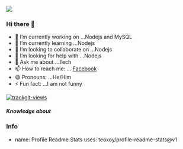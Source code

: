 ![](https://media.giphy.com/media/12HZukMBlutpoQ/giphy.gif)



### Hi there 👋


- 🔭 I’m currently working on ...Nodejs and MySQL
- 🌱 I’m currently learning ...Nodejs
- 👯 I’m looking to collaborate on ...Nodejs
- 🤔 I’m looking for help with ...Nodejs
- 💬 Ask me about ...Tech
- 📫 How to reach me: ... [Facebook](https://www.facebook.com/henrick993/)
- 😄 Pronouns: ...He/Him
- ⚡ Fun fact: ...I am not funny




<a href="https://trackgit.com">
<img src="https://sfy.cx/u/wP5" alt="trackgit-views" />
</a>


##### Knowledge about







### Info
- name: Profile Readme Stats
  uses: teoxoy/profile-readme-stats@v1

